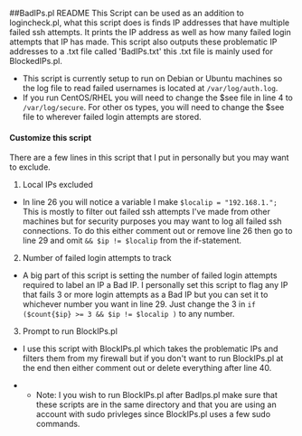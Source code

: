 ##BadIPs.pl README
This Script can be used as an addition to logincheck.pl, what this script does is finds IP addresses that have multiple failed ssh attempts. It prints the IP address as well as how many failed login attempts that IP has made. This script also outputs these problematic IP addresses to a .txt file called 'BadIPs.txt' this .txt file is mainly used for BlockedIPs.pl.

- This script is currently setup to run on Debian or Ubuntu machines so the log file to read failed usernames is located at `/var/log/auth.log`.
- If you run CentOS/RHEL you will need to change the $see file in line 4 to `/var/log/secure`. For other os types, you will need to change the $see file to wherever failed login attempts are stored.

#### Customize this script
There are a few lines in this script that I put in personally but you may want to exclude.

1. Local IPs excluded
 - In line 26 you will notice a variable I make `$localip = "192.168.1.";` This is mostly to filter out failed ssh attempts I've made from other machines but for security purposes you may want to log all failed ssh connections. To do this either comment out or remove line 26 then go to line 29 and omit `&& $ip != $localip` from the if-statement.

2. Number of failed login attempts to track
 - A big part of this script is setting the number of failed login attempts required to label an IP a Bad IP. I personally set this script to flag any IP that fails 3 or more login attempts as a Bad IP but you can set it to whichever number you want in line 29. Just change the 3 in `if ($count{$ip} >= 3 && $ip != $localip )` to any number.
  
3. Prompt to run BlockIPs.pl
 - I use this script with BlockIPs.pl which takes the problematic IPs and filters them from my firewall but if you don't want to run BlockIPs.pl at the end then either comment out or delete everything after line 40.
  * * Note: I you wish to run BlockIPs.pl after BadIps.pl make sure that these scripts are in the same directory and that you are using an account with sudo privleges since BlockIPs.pl uses a few sudo commands.

